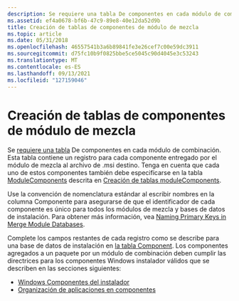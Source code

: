 ```yaml
---
description: Se requiere una tabla De componentes en cada módulo de combinación.
ms.assetid: ef4a0678-bf6b-47c9-89e8-40e12da52d9b
title: Creación de tablas de componentes de módulo de mezcla
ms.topic: article
ms.date: 05/31/2018
ms.openlocfilehash: 46557541b3a6b89841fe3e26cef7c00e59dc3911
ms.sourcegitcommit: d75fc10b9f0825bbe5ce5045c90d4045e3c53243
ms.translationtype: MT
ms.contentlocale: es-ES
ms.lasthandoff: 09/13/2021
ms.locfileid: "127159046"
---
```

# <a name="authoring-merge-module-component-tables"></a>Creación de tablas de componentes de módulo de mezcla

Se [requiere una tabla](component-table.md) De componentes en cada módulo de combinación. Esta tabla contiene un registro para cada componente entregado por el módulo de mezcla al archivo de .msi destino. Tenga en cuenta que cada uno de estos componentes también debe especificarse en la tabla [ModuleComponents](modulecomponents-table.md) descrita en [Creación de tablas moduleComponents](authoring-modulecomponents-tables.md).

Use la convención de nomenclatura estándar al escribir nombres en la columna Componente para asegurarse de que el identificador de cada componente es único para todos los módulos de mezcla y bases de datos de instalación. Para obtener más información, vea [Naming Primary Keys in Merge Module Databases](naming-primary-keys-in-merge-module-databases.md).

Complete los campos restantes de cada registro como se describe para una base de datos de instalación en [la tabla Component](component-table.md). Los componentes agregados a un paquete por un módulo de combinación deben cumplir las directrices para los componentes Windows instalador válidos que se describen en las secciones siguientes:

-   [Windows Componentes del instalador](windows-installer-components.md)
-   [Organización de aplicaciones en componentes](organizing-applications-into-components.md)

 

 



